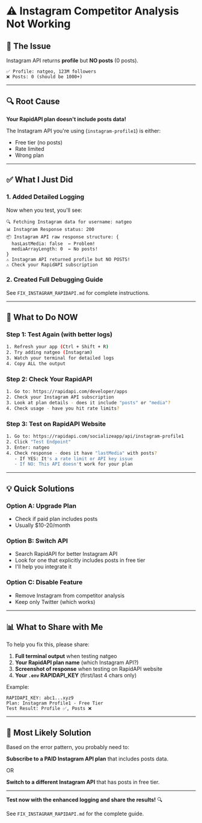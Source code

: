 # ⚠️ Instagram Competitor Analysis Not Working

## 🎯 The Issue

Instagram API returns **profile** but **NO posts** (0 posts).

```
✅ Profile: natgeo, 123M followers  
❌ Posts: 0 (should be 1000+)
```

---

## 🔍 Root Cause

**Your RapidAPI plan doesn't include posts data!**

The Instagram API you're using (`instagram-profile1`) is either:
- Free tier (no posts)
- Rate limited
- Wrong plan

---

## ✅ What I Just Did

### 1. Added Detailed Logging
Now when you test, you'll see:
```
🔍 Fetching Instagram data for username: natgeo
📊 Instagram Response status: 200
📦 Instagram API raw response structure: {
  hasLastMedia: false  ← Problem!
  mediaArrayLength: 0  ← No posts!
}
⚠️ Instagram API returned profile but NO POSTS!
⚠️ Check your RapidAPI subscription
```

### 2. Created Full Debugging Guide
See `FIX_INSTAGRAM_RAPIDAPI.md` for complete instructions.

---

## 🚀 What to Do NOW

### Step 1: Test Again (with better logs)
```bash
1. Refresh your app (Ctrl + Shift + R)
2. Try adding natgeo (Instagram)
3. Watch your terminal for detailed logs
4. Copy ALL the output
```

### Step 2: Check Your RapidAPI
```bash
1. Go to: https://rapidapi.com/developer/apps
2. Check your Instagram API subscription
3. Look at plan details - does it include "posts" or "media"?
4. Check usage - have you hit rate limits?
```

### Step 3: Test on RapidAPI Website
```bash
1. Go to: https://rapidapi.com/socializeapp/api/instagram-profile1
2. Click "Test Endpoint"
3. Enter: natgeo
4. Check response - does it have "lastMedia" with posts?
   - If YES: It's a rate limit or API key issue
   - If NO: This API doesn't work for your plan
```

---

## 💡 Quick Solutions

### Option A: Upgrade Plan
- Check if paid plan includes posts
- Usually $10-20/month

### Option B: Switch API
- Search RapidAPI for better Instagram API
- Look for one that explicitly includes posts in free tier
- I'll help you integrate it

### Option C: Disable Feature
- Remove Instagram from competitor analysis
- Keep only Twitter (which works)

---

## 📊 What to Share with Me

To help you fix this, please share:

1. **Full terminal output** when testing natgeo
2. **Your RapidAPI plan name** (which Instagram API?)
3. **Screenshot of response** when testing on RapidAPI website
4. **Your `.env` RAPIDAPI_KEY** (first/last 4 chars only)

Example:
```
RAPIDAPI_KEY: abc1...xyz9
Plan: Instagram Profile1 - Free Tier
Test Result: Profile ✅, Posts ❌
```

---

## 🎯 Most Likely Solution

Based on the error pattern, you probably need to:

**Subscribe to a PAID Instagram API plan** that includes posts data.

OR

**Switch to a different Instagram API** that has posts in free tier.

---

**Test now with the enhanced logging and share the results!** 🔍

See `FIX_INSTAGRAM_RAPIDAPI.md` for the complete guide.


